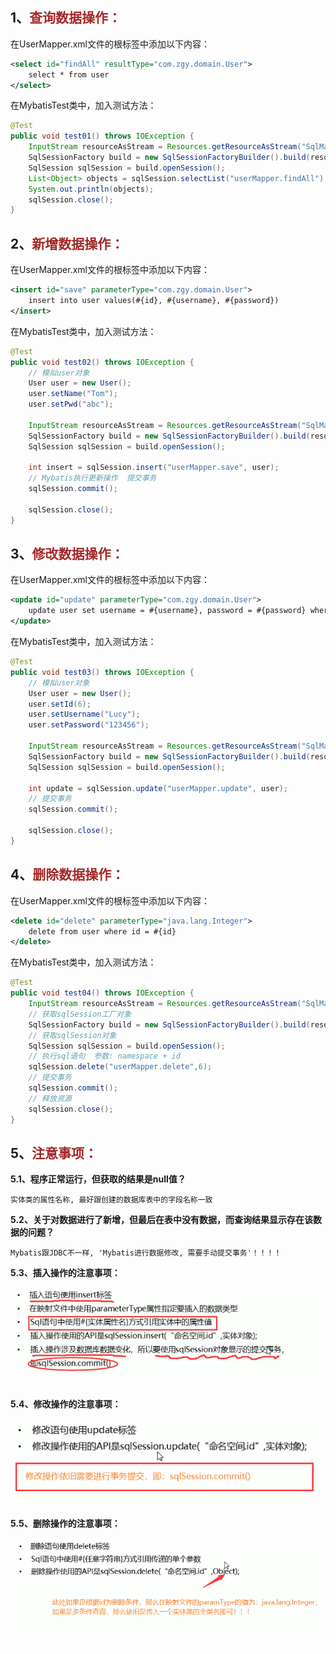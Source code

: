 ### <!--以下内容只需要修改：映射文件UserMapper.xml、测试类MybatisTest-->

## 1、<span style="color:brown">查询数据操作：</span>

在UserMapper.xml文件的根标签<mapper></mapper>中添加以下内容：

```xml
<select id="findAll" resultType="com.zgy.domain.User">
    select * from user
</select>
```

在MybatisTest类中，加入测试方法：

```java
@Test
public void test01() throws IOException {
    InputStream resourceAsStream = Resources.getResourceAsStream("SqlMapConfig.xml");
    SqlSessionFactory build = new SqlSessionFactoryBuilder().build(resourceAsStream);
    SqlSession sqlSession = build.openSession();
    List<Object> objects = sqlSession.selectList("userMapper.findAll");
    System.out.println(objects);
    sqlSession.close();
}
```



## 2、<span style="color:brown">新增数据操作：</span>

在UserMapper.xml文件的根标签<mapper></mapper>中添加以下内容：

```xml
<insert id="save" parameterType="com.zgy.domain.User">
    insert into user values(#{id}, #{username}, #{password})
</insert>
```

在MybatisTest类中，加入测试方法：

```java
@Test
public void test02() throws IOException {
    // 模拟user对象
    User user = new User();
    user.setName("Tom");
    user.setPwd("abc");
    
    InputStream resourceAsStream = Resources.getResourceAsStream("SqlMapConfig.xml");
    SqlSessionFactory build = new SqlSessionFactoryBuilder().build(resourceAsStream);
    SqlSession sqlSession = build.openSession();
    
    int insert = sqlSession.insert("userMapper.save", user);
    // Mybatis执行更新操作  提交事务
    sqlSession.commit();
    
    sqlSession.close();
}
```



## 3、<span style="color:brown">修改数据操作：</span>

在UserMapper.xml文件的根标签<mapper></mapper>中添加以下内容：

```xml
<update id="update" parameterType="com.zgy.domain.User">
    update user set username = #{username}, password = #{password} where id = #{id}
</update>
```

在MybatisTest类中，加入测试方法：

```java
@Test
public void test03() throws IOException {
    // 模拟user对象
    User user = new User();
    user.setId(6);
    user.setUsername("Lucy");
    user.setPassword("123456");

    InputStream resourceAsStream = Resources.getResourceAsStream("SqlMapConfig.xml");
    SqlSessionFactory build = new SqlSessionFactoryBuilder().build(resourceAsStream);
    SqlSession sqlSession = build.openSession();
    
    int update = sqlSession.update("userMapper.update", user);
    // 提交事务
    sqlSession.commit();

    sqlSession.close();
}
```



## 4、<span style="color:brown">删除数据操作：</span>

在UserMapper.xml文件的根标签<mapper></mapper>中添加以下内容：

```xml
<delete id="delete" parameterType="java.lang.Integer">
    delete from user where id = #{id}
</delete>
```

在MybatisTest类中，加入测试方法：

```java
@Test
public void test04() throws IOException {
    InputStream resourceAsStream = Resources.getResourceAsStream("SqlMapConfig.xml");
    // 获取sqlSession工厂对象
    SqlSessionFactory build = new SqlSessionFactoryBuilder().build(resourceAsStream);
    // 获取sqlSession对象
    SqlSession sqlSession = build.openSession();
    // 执行sql语句  参数: namespace + id
    sqlSession.delete("userMapper.delete",6);
    // 提交事务
    sqlSession.commit();
    // 释放资源
    sqlSession.close();
}
```



## 5、<span style="color:brown">注意事项：</span>

**5.1、程序正常运行，但获取的结果是null值？**

```apl
实体类的属性名称, 最好跟创建的数据库表中的字段名称一致
```

**5.2、关于对数据进行了新增，但最后在表中没有数据，而查询结果显示存在该数据的问题？**

```apl
Mybatis跟JDBC不一样, 'Mybatis进行数据修改, 需要手动提交事务'！！！！
```

**5.3、插入操作的注意事项：**

<img src="https://raw.githubusercontent.com/root-bine/image/main/Typora-image/Mybatis%E6%8F%92%E5%85%A5%E6%93%8D%E4%BD%9C%E7%9A%84%E6%B3%A8%E6%84%8F%E4%BA%8B%E9%A1%B9.png" alt="image-20220925001117046"  />

**5.4、修改操作的注意事项：**

<img src="https://raw.githubusercontent.com/root-bine/image/main/Typora-image/Mybatis%E4%BF%AE%E6%94%B9%E6%93%8D%E4%BD%9C%E7%9A%84%E6%B3%A8%E6%84%8F%E4%BA%8B%E9%A1%B9.png" alt="image-20220925002202201"  />

**5.5、删除操作的注意事项：**

![image-20220925003259269](https://raw.githubusercontent.com/root-bine/image/main/Typora-image/Mybatis%E5%88%A0%E9%99%A4%E6%93%8D%E4%BD%9C%E7%9A%84%E6%B3%A8%E6%84%8F%E4%BA%8B%E9%A1%B9.png)

